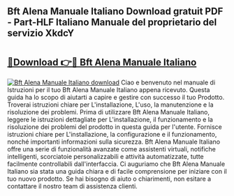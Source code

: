 ## Bft Alena Manuale Italiano Download gratuit PDF - Part-HLF Italiano Manuale del proprietario del servizio XkdcY

# <h2><a href="http://dffcqg.blite.top/?on=Bft+Alena+Manuale+Italiano">🔗Download 👉🔴 Bft Alena Manuale Italiano</a></h2>

[![Bft Alena Manuale Italiano download](https://i.imgur.com/lujVjoI.png)](http://dffcqg.blite.top/?on=Bft+Alena+Manuale+Italiano)
Ciao e benvenuto nel manuale di Istruzioni per il tuo Bft Alena Manuale Italiano appena ricevuto. Questa guida ha lo scopo di aiutarti a capire e gestire con successo il tuo Prodotto. Troverai istruzioni chiare per L'installazione, L'uso, la manutenzione e la risoluzione dei problemi. Prima di utilizzare Bft Alena Manuale Italiano, leggere le istruzioni dettagliate per L'installazione, il funzionamento e la risoluzione dei problemi del prodotto in questa guida per l'utente. Fornisce istruzioni chiare per L'installazione, la configurazione e il funzionamento, nonché importanti informazioni sulla sicurezza. Bft Alena Manuale Italiano offre una serie di funzionalità avanzate come assistenti virtuali, notifiche intelligenti, scorciatoie personalizzabili e attività automatizzate, tutte facilmente controllabili dall'interfaccia. Ci auguriamo che Bft Alena Manuale Italiano sia stata una guida chiara e di facile comprensione per iniziare con il tuo nuovo prodotto. Se hai bisogno di aiuto o chiarimenti, non esitare a contattare il nostro team di assistenza clienti.
